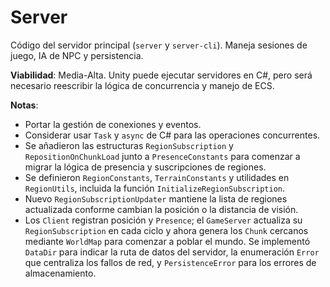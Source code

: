 # Server

Código del servidor principal (`server` y `server-cli`). Maneja sesiones de juego, IA de NPC y persistencia.

**Viabilidad**: Media-Alta. Unity puede ejecutar servidores en C#, pero será necesario reescribir la lógica de concurrencia y manejo de ECS.

**Notas**:
- Portar la gestión de conexiones y eventos.
- Considerar usar `Task` y `async` de C# para las operaciones concurrentes.
- Se añadieron las estructuras `RegionSubscription` y `RepositionOnChunkLoad`
  junto a `PresenceConstants` para comenzar a migrar la lógica de presencia y
  suscripciones de regiones.
- Se definieron `RegionConstants`, `TerrainConstants` y utilidades en
  `RegionUtils`, incluida la función `InitializeRegionSubscription`.
- Nuevo `RegionSubscriptionUpdater` mantiene la lista de regiones
  actualizada conforme cambian la posición o la distancia de visión.
- Los `Client` registran posición y `Presence`; el `GameServer` actualiza
  su `RegionSubscription` en cada ciclo y ahora genera los `Chunk` cercanos
  mediante `WorldMap` para comenzar a poblar el mundo.
  Se implementó `DataDir` para indicar la ruta de datos del servidor, la
  enumeración `Error` que centraliza los fallos de red, y
  `PersistenceError` para los errores de almacenamiento.
